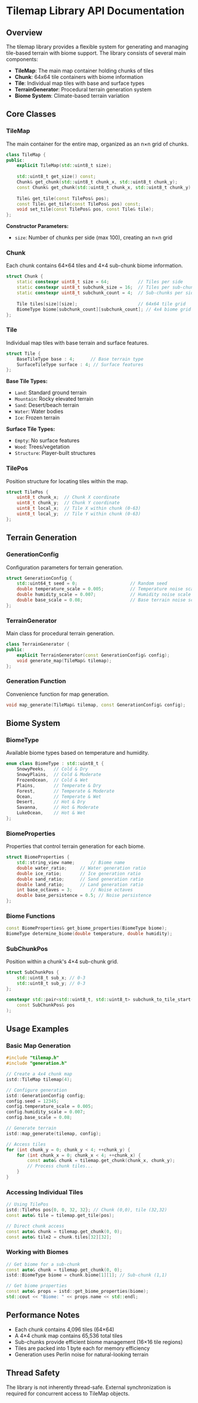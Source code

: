 # Tilemap Library API Documentation

## Overview

The tilemap library provides a flexible system for generating and managing tile-based terrain with biome support. The library consists of several main components:

- **TileMap**: The main map container holding chunks of tiles
- **Chunk**: 64x64 tile containers with biome information  
- **Tile**: Individual map tiles with base and surface types
- **TerrainGenerator**: Procedural terrain generation system
- **Biome System**: Climate-based terrain variation

## Core Classes

### TileMap

The main container for the entire map, organized as an n×n grid of chunks.

```cpp
class TileMap {
public:
    explicit TileMap(std::uint8_t size);
    
    std::uint8_t get_size() const;
    Chunk& get_chunk(std::uint8_t chunk_x, std::uint8_t chunk_y);
    const Chunk& get_chunk(std::uint8_t chunk_x, std::uint8_t chunk_y) const;
    
    Tile& get_tile(const TilePos& pos);
    const Tile& get_tile(const TilePos& pos) const;
    void set_tile(const TilePos& pos, const Tile& tile);
};
```

**Constructor Parameters:**
- `size`: Number of chunks per side (max 100), creating an n×n grid

### Chunk

Each chunk contains 64×64 tiles and 4×4 sub-chunk biome information.

```cpp
struct Chunk {
    static constexpr uint8_t size = 64;           // Tiles per side
    static constexpr uint8_t subchunk_size = 16;  // Tiles per sub-chunk side
    static constexpr uint8_t subchunk_count = 4;  // Sub-chunks per side
    
    Tile tiles[size][size];                       // 64x64 tile grid
    BiomeType biome[subchunk_count][subchunk_count]; // 4x4 biome grid
};
```

### Tile

Individual map tiles with base terrain and surface features.

```cpp
struct Tile {
    BaseTileType base : 4;      // Base terrain type
    SurfaceTileType surface : 4; // Surface features
};
```

**Base Tile Types:**
- `Land`: Standard ground terrain
- `Mountain`: Rocky elevated terrain  
- `Sand`: Desert/beach terrain
- `Water`: Water bodies
- `Ice`: Frozen terrain

**Surface Tile Types:**
- `Empty`: No surface features
- `Wood`: Trees/vegetation
- `Structure`: Player-built structures

### TilePos

Position structure for locating tiles within the map.

```cpp
struct TilePos {
    uint8_t chunk_x;  // Chunk X coordinate
    uint8_t chunk_y;  // Chunk Y coordinate  
    uint8_t local_x;  // Tile X within chunk (0-63)
    uint8_t local_y;  // Tile Y within chunk (0-63)
};
```

## Terrain Generation

### GenerationConfig

Configuration parameters for terrain generation.

```cpp
struct GenerationConfig {
    std::uint64_t seed = 0;                    // Random seed
    double temperature_scale = 0.005;          // Temperature noise scale
    double humidity_scale = 0.007;             // Humidity noise scale  
    double base_scale = 0.08;                  // Base terrain noise scale
};
```

### TerrainGenerator

Main class for procedural terrain generation.

```cpp
class TerrainGenerator {
public:
    explicit TerrainGenerator(const GenerationConfig& config);
    void generate_map(TileMap& tilemap);
};
```

### Generation Function

Convenience function for map generation.

```cpp
void map_generate(TileMap& tilemap, const GenerationConfig& config);
```

## Biome System

### BiomeType

Available biome types based on temperature and humidity.

```cpp
enum class BiomeType : std::uint8_t {
    SnowyPeeks,   // Cold & Dry
    SnowyPlains,  // Cold & Moderate  
    FrozenOcean,  // Cold & Wet
    Plains,       // Temperate & Dry
    Forest,       // Temperate & Moderate
    Ocean,        // Temperate & Wet
    Desert,       // Hot & Dry
    Savanna,      // Hot & Moderate
    LukeOcean,    // Hot & Wet
};
```

### BiomeProperties

Properties that control terrain generation for each biome.

```cpp
struct BiomeProperties {
    std::string_view name;      // Biome name
    double water_ratio;     // Water generation ratio
    double ice_ratio;       // Ice generation ratio  
    double sand_ratio;      // Sand generation ratio
    double land_ratio;      // Land generation ratio
    int base_octaves = 3;       // Noise octaves
    double base_persistence = 0.5; // Noise persistence
};
```

### Biome Functions

```cpp
const BiomeProperties& get_biome_properties(BiomeType biome);
BiomeType determine_biome(double temperature, double humidity);
```

### SubChunkPos

Position within a chunk's 4×4 sub-chunk grid.

```cpp
struct SubChunkPos {
    std::uint8_t sub_x; // 0-3
    std::uint8_t sub_y; // 0-3
};

constexpr std::pair<std::uint8_t, std::uint8_t> subchunk_to_tile_start(
    const SubChunkPos& pos
);
```

## Usage Examples

### Basic Map Generation

```cpp
#include "tilemap.h"
#include "generation.h"

// Create a 4x4 chunk map
istd::TileMap tilemap(4);

// Configure generation
istd::GenerationConfig config;
config.seed = 12345;
config.temperature_scale = 0.005;
config.humidity_scale = 0.007;
config.base_scale = 0.08;

// Generate terrain
istd::map_generate(tilemap, config);

// Access tiles
for (int chunk_y = 0; chunk_y < 4; ++chunk_y) {
    for (int chunk_x = 0; chunk_x < 4; ++chunk_x) {
        const auto& chunk = tilemap.get_chunk(chunk_x, chunk_y);
        // Process chunk tiles...
    }
}
```

### Accessing Individual Tiles

```cpp
// Using TilePos
istd::TilePos pos{0, 0, 32, 32}; // Chunk (0,0), tile (32,32)
const auto& tile = tilemap.get_tile(pos);

// Direct chunk access
const auto& chunk = tilemap.get_chunk(0, 0);
const auto& tile2 = chunk.tiles[32][32];
```

### Working with Biomes

```cpp
// Get biome for a sub-chunk
const auto& chunk = tilemap.get_chunk(0, 0);
istd::BiomeType biome = chunk.biome[1][1]; // Sub-chunk (1,1)

// Get biome properties
const auto& props = istd::get_biome_properties(biome);
std::cout << "Biome: " << props.name << std::endl;
```

## Performance Notes

- Each chunk contains 4,096 tiles (64×64)
- A 4×4 chunk map contains 65,536 total tiles
- Sub-chunks provide efficient biome management (16×16 tile regions)
- Tiles are packed into 1 byte each for memory efficiency
- Generation uses Perlin noise for natural-looking terrain

## Thread Safety

The library is not inherently thread-safe. External synchronization is required for concurrent access to TileMap objects.
